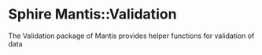 # Sphire Mantis::Validation

The Validation package of Mantis provides helper functions for validation of data